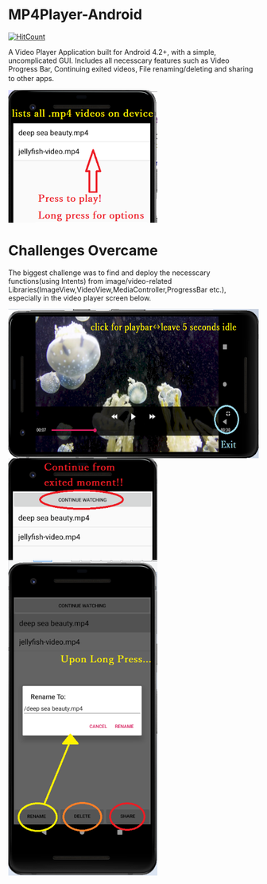 # MP4Player-Android
[![HitCount](http://hits.dwyl.com/parthnan/MP4Player-Android.svg)](http://hits.dwyl.com/parthnan/MP4Player-Android)

A Video Player Application built for Android 4.2+, with a simple, uncomplicated GUI. Includes all necesscary features such as Video Progress Bar, Continuing exited videos, File renaming/deleting and sharing to other apps.　 

<img src="https://raw.githubusercontent.com/parthnan/MP4Player-Android/master/images/homescreen.png" width="300px" align="middle">

# Challenges Overcame
The biggest challenge was to find and deploy the necesscary functions(using Intents) from image/video-related Libraries(ImageView,VideoView,MediaController,ProgressBar etc.), especially in the video player screen below. 

<img src="https://raw.githubusercontent.com/parthnan/MP4Player-Android/master/images/playscreen.png" height="300px" align="middle">

<img src="https://raw.githubusercontent.com/parthnan/MP4Player-Android/master/images/continue.png" width="300px" align="middle">

<img src="https://raw.githubusercontent.com/parthnan/MP4Player-Android/master/images/rename.png" width="300px" align="middle">

 
